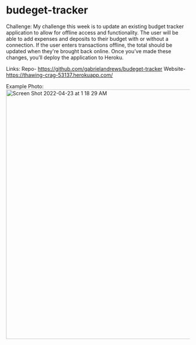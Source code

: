 # budeget-tracker


Challenge:
  My challenge this week is to update an existing budget tracker application to allow for offline access and functionality. The user will be able to add expenses and deposits to their budget with or without a connection. If the user enters transactions offline, the total should be updated when they're brought back online. Once you’ve made these changes, you’ll deploy the application to Heroku.


Links:
  Repo- https://github.com/gabrielandrews/budeget-tracker
  Website- https://thawing-crag-53137.herokuapp.com/
  
  Example Photo:
  <img width="683" alt="Screen Shot 2022-04-23 at 1 18 29 AM" src="https://user-images.githubusercontent.com/91432905/164878898-ebf680eb-3f46-41cb-990c-783d8d2b982d.png">
